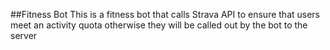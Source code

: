 ##Fitness Bot
This is a fitness bot that calls Strava API to ensure that users meet an activity quota otherwise they will be called out by the bot to the server
